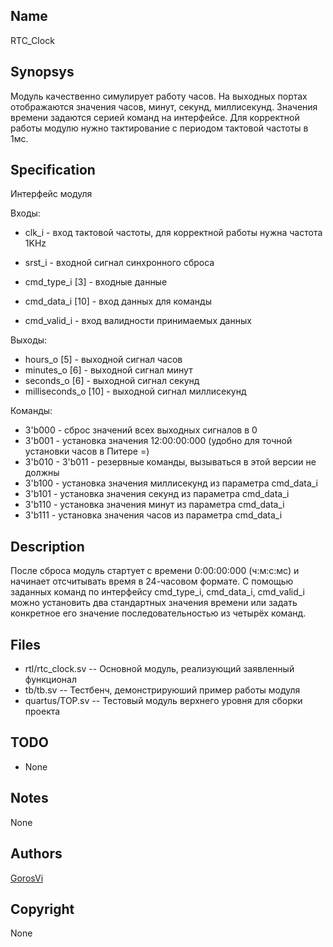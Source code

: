 Name
----

RTC_Clock


Synopsys
--------

Модуль качественно симулирует работу часов. На выходных портах отображаются
 значения часов, минут, секунд, миллисекунд. Значения времени задаются серией
 команд на интерфейсе. Для корректной работы модулю нужно тактирование с
 периодом тактовой частоты в 1мс.


Specification
-------------

Интерфейс модуля

Входы:
* clk_i  - вход тактовой частоты, для корректной работы нужна частота 1KHz
* srst_i - входной сигнал синхронного сброса

* cmd_type_i [3]  - входные данные
* cmd_data_i [10] - вход данных для команды
* cmd_valid_i     - вход валидности принимаемых данных

Выходы:
* hours_o [5]   - выходной сигнал часов
* minutes_o [6] - выходной сигнал минут
* seconds_o [6] - выходной сигнал секунд
* milliseconds_o [10] - выходной сигнал миллисекунд

Команды:
* 3'b000 - cброс значений всех выходных сигналов в 0
* 3'b001 - установка значения 12:00:00:000 (удобно для точной установки часов в Питере =)
* 3'b010 - 3'b011 - резервные команды, вызываться в этой версии не должны
* 3'b100 - установка значения миллисекунд из параметра cmd_data_i
* 3'b101 - установка значения секунд из параметра cmd_data_i
* 3'b110 - установка значения минут из параметра cmd_data_i
* 3'b111 - установка значения часов из параметра cmd_data_i


Description
-----------

После сброса модуль стартует с времени 0:00:00:000 (ч:м:с:мс) и начинает
 отсчитывать время в 24-часовом формате. С помощью заданных команд по интерфейсу
 cmd_type_i, cmd_data_i, cmd_valid_i можно установить два стандартных значения
 времени или задать конкретное его значение последовательностью из четырёх команд.


Files
-----

* rtl/rtc_clock.sv --  Основной модуль, реализующий заявленный функционал
* tb/tb.sv            --  Тестбенч, демонстрируюший пример работы модуля
* quartus/TOP.sv      --  Тестовый модуль верхнего уровня для сборки проекта


TODO
----

* None


Notes
-----

None


Authors
-------

[GorosVi](https://github.com/GorosVi)


Copyright
---------

None

